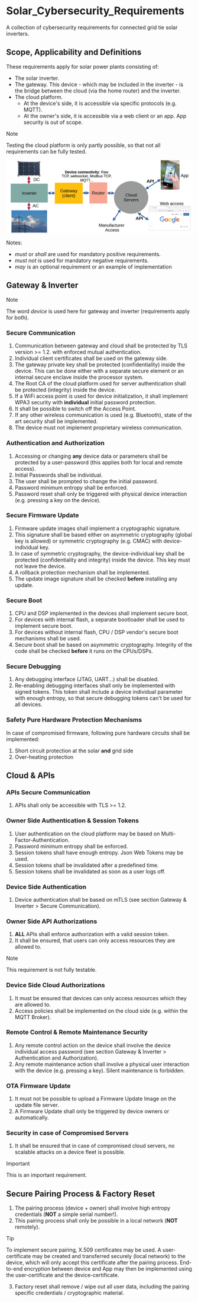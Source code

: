 # Solar_Cybersecurity_Requirements
A collection of cybersecurity requirements for connected grid tie solar inverters.

## Scope, Applicability and Definitions

These requirements apply for solar power plants consisting of:
* The solar inverter.
* The gateway. This device - which may be included in the inverter - is the bridge between the cloud (via the home router) and the inverter.
* The cloud platform.
  + At the device's side, it is accessible via specific protocols (e.g. MQTT).
  + At the owner's side, it is accessible via a web client or an app. App security is out of scope.
> [!NOTE]
>  Testing the cloud platform is only partly possible, so that not all requirements can be fully tested.

![block](pictures/solar2.png)

Notes:
* *must* or *shall* are used for mandatory positive requirements.
* *must not* is used for mandatory negative requirements.
* *may* is an optional requirement or an example of implementation

## Gateway & Inverter

> [!NOTE]
>  The word *device* is used here for gateway and inverter (requirements apply for both). 

### Secure Communication

1. Communication between gateway and cloud shall be protected by TLS version >= 1.2. with enforced mutual authentication.
2. Individual client certificates shall be used on the gateway side.
3. The gateway private key shall be protected (confidentiality) inside the device. This can be done either with a separate secure element or an internal secure enclave inside the processor system.
4. The Root CA of the cloud platform used for server authentication shall be protected (integrity) inside the device. 
5. If a WiFi access point is used for device initialization, it shall implement WPA3 security with **individual** initial password protection.
6. It shall be possible to switch off the Access Point. 
7. If any other wireless communication is used (e.g. Bluetooth), state of the art security shall be implemented.
8. The device must not implement proprietary wireless communication. 

### Authentication and Authorization

1. Accessing or changing **any** device data or parameters shall be protected by a user-password (this applies both for local and remote access).
2. Initial Passwords shall be individual.
3. The user shall be prompted to change the initial password.
4. Password minimum entropy shall be enforced.
5. Password reset shall only be triggered with physical device interaction (e.g. pressing a key on the device).

### Secure Firmware Update

1. Firmware update images shall implement a cryptographic signature.
2. This signature shall be based either on asymmetric cryptography (global key is allowed) or symmetric cryptography (e.g. CMAC) with device-individual key.
3. In case of symmetric cryptography, the device-individual key shall be protected (confidentiality and integrity) inside the device. This key must not leave the device. 
4. A rollback protection mechanism shall be implemented.
5. The update image signature shall be checked **before** installing any update.

### Secure Boot

1. CPU and DSP implemented in the devices shall implement secure boot.
2. For devices with internal flash, a separate bootloader shall be used to implement secure boot.
3. For devices without internal flash, CPU / DSP vendor's secure boot mechanisms shall be used.
4. Secure boot shall be based on asymmetric cryptography. Integrity of the code shall be checked **before** it runs on the CPUs/DSPs.
   
### Secure Debugging

1. Any debugging interface (JTAG, UART...) shall be disabled.
2. Re-enabling debugging interfaces shall only be implemented with signed tokens. This token shall include a device individual parameter with enough entropy, so that secure debugging tokens can't be used for all devices.

### Safety Pure Hardware Protection Mechanisms

In case of compromised firmware, following pure hardware circuits shall be implemented:
1. Short circuit protection at the solar **and** grid side
2. Over-heating protection

## Cloud & APIs

### APIs Secure Communication

1. APIs shall only be accessible with TLS >= 1.2.

### Owner Side Authentication & Session Tokens

1. User authentication on the cloud platform may be based on Multi-Factor-Authentication.
2. Password minimum entropy shall be enforced.
3. Session tokens shall have enough entropy. Json Web Tokens may be used.
4. Session tokens shall be invalidated after a predefined time.
5. Session tokens shall be invalidated as soon as a user logs off.

### Device Side Authentication

1. Device authentication shall be based on mTLS (see section Gateway & Inverter > Secure Communication).

### Owner Side API Authorizations

1. **ALL** APIs shall enforce authorization with a valid session token.
2. It shall be ensured, that users can only access resources they are allowed to.
> [!NOTE]
> This requirement is not fully testable.

### Device Side Cloud Authorizations

1. It must be ensured that devices can only access resources which they are allowed to.
2. Access policies shall be implemented on the cloud side (e.g. within the MQTT Broker).

### Remote Control & Remote Maintenance Security

1. Any remote control action on the device shall involve the device individual access password (see section Gateway & Inverter > Authentication and Authorization).
2. Any remote maintenance action shall involve a physical user interaction with the device (e.g. pressing a key). Silent maintenance is forbidden.
   
### OTA Firmware Update

1. It must not be possible to upload a Firmware Update Image on the update file server.
2. A Firmware Update shall only be triggered by device owners or automatically. 

### Security in case of Compromised Servers

1. It shall be ensured that in case of compromised cloud servers, no scalable attacks on a device fleet is possible.
> [!IMPORTANT]
> This is an important requirement. 

## Secure Pairing Process & Factory Reset

1. The pairing process (device + owner) shall involve high entropy credentials (**NOT** a simple serial number!).
2. This pairing process shall only be possible in a local network (**NOT** remotely).
> [!TIP]
> To implement secure pairing, X.509 certificates may be used. A user-certificate may be created and transferred securely (local network) to the device, which will only accept this certificate after the pairing process. End-to-end encryption between device and App may then be implemented using the user-certificate and the device-certificate.
3. Factory reset shall remove / wipe out all user data, including the pairing specific credentials / cryptographic material.

   
